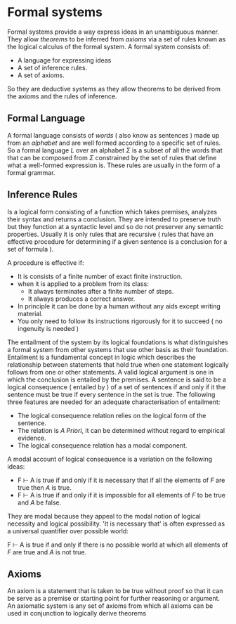 # Formal systems

Formal systems provide a way express ideas in an unambiguous manner.  They allow _theorems_ to be inferred from _axioms_ via a set of rules known as the logical calculus of the formal system.  A formal system consists of:

- A language for expressing ideas 
- A set of inference rules.
- A set of axioms.

So they are deductive systems as they allow theorems to be derived from the axioms and the rules of inference.


## Formal Language

A formal language consists of _words_ ( also know as sentences ) made up from an _alphabet_ and are well formed according to a specific set of rules.  So a formal language _L_ over an alphabet _Σ_ is a subset of all the words that that can be composed from _Σ_ constrained by the set of rules that define what a well-formed expression is.  These rules are usually in the form of a formal grammar.


## Inference Rules

Is a logical form consisting of a function which takes premises, analyzes their syntax and returns a conclusion. They are intended to preserve truth but they function at a syntactic level and so do not preserver any semantic properties.  Usually it is only rules that are recursive ( rules that have an effective procedure for determining if a given sentence is a conclusion for a set of formula ).

A procedure is effective if:

- It is consists of a finite number of exact finite instruction.
- when it is applied to a problem from its class:
    - It always terminates after a finite number of steps.
    - It always produces a correct answer.
- In principle it can be done by a human without any aids except writing material.
- You only need to follow its instructions rigorously for it to succeed ( no ingenuity is needed )

The entailment of the system by its logical foundations is what distinguishes a formal system from other systems that use other basis as their foundation.  Entailment is a fundamental concept in logic which describes the relationship between statements that hold true when one statement logically follows from one or other statements.  A valid logical argument is one in which the conclusion is entailed by the premises.  A sentence is said to be a logical consequence ( entailed by ) of a set of sentences if and only if it the sentence must be true if every sentence in the set is true.  The following three features are needed for an adequate characterisation of entailment:

- The logical consequence relation relies on the logical form of the sentence.
- The relation is _A Priori_, it can be determined without regard to empirical evidence.
- The logical consequence relation has a modal component.

A modal account of logical consequence is a variation on the following ideas:

- F ⊢ A is true if and only if it is necessary that if all the elements of _F_ are true then _A_ is true.
- F ⊢ A is true if and only if it is impossible for all elements of _F_ to be true and _A_ be false.

They are modal because they appeal to the modal notion of logical necessity and logical possibility. 'It is necessary that' is often expressed as a universal quantifier over possible world:

F ⊢ A is true if and only if there is no possible world at which all elements of _F_ are true and _A_ is not true.


## Axioms

An axiom is a statement that is taken to be true without proof so that it can be serve as a premise or starting point for further reasoning or argument.  An axiomatic system is any set of axioms from which all axioms can be used in conjunction to logically derive theorems

